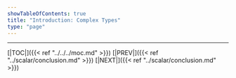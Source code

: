 ```yaml
---
showTableOfContents: true
title: "Introduction: Complex Types"
type: "page"
---
```



---
[|TOC|]({{< ref "../../../moc.md" >}})
[|PREV|]({{< ref "../scalar/conclusion.md" >}})
[|NEXT|]({{< ref "../scalar/conclusion.md" >}})

